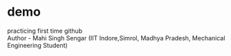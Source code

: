 # demo
practicing first time github
<br>
Author - Mahi Singh Sengar (IIT Indore,Simrol, Madhya Pradesh, Mechanical Engineering Student)
